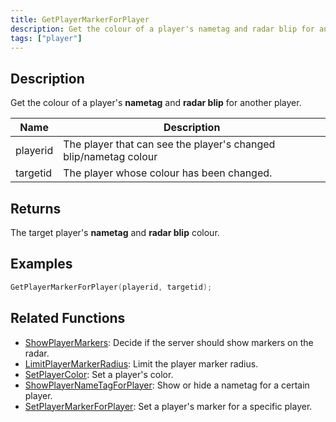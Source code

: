 ```yaml
---
title: GetPlayerMarkerForPlayer
description: Get the colour of a player's nametag and radar blip for another player.
tags: ["player"]
---
```


## Description

Get the colour of a player's **nametag** and **radar blip** for another player.

| Name     | Description                                                                                                                                     |
| -------- | ----------------------------------------------------------------------------------------------------------------------------------------------- |
| playerid | The player that can see the player's changed blip/nametag colour                                                                                |                        |
| targetid | The player whose colour has been changed.                                                                                                       |

## Returns

The target player's **nametag** and **radar blip** colour.

## Examples

```c
GetPlayerMarkerForPlayer(playerid, targetid);
```

## Related Functions

- [ShowPlayerMarkers](ShowPlayerMarkers): Decide if the server should show markers on the radar.
- [LimitPlayerMarkerRadius](LimitPlayerMarkerRadius): Limit the player marker radius.
- [SetPlayerColor](SetPlayerColor): Set a player's color.
- [ShowPlayerNameTagForPlayer](ShowPlayerNameTagForPlayer): Show or hide a nametag for a certain player.
- [SetPlayerMarkerForPlayer](SetPlayerMarkerForPlayer): Set a player's marker for a specific player.
